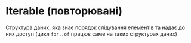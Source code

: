 # Iterable (повторювані)

Структура даних, яка знає порядок слідування елементів та надає до них доступ (цикл `for..of` працює саме на таких структурах даних)

